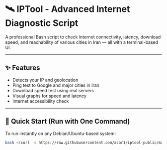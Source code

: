 # 🛰 IPTool - Advanced Internet Diagnostic Script

A professional Bash script to check internet connectivity, latency, download speed, and reachability of various cities in Iran — all with a terminal-based UI.

---

## ✨ Features

- Detects your IP and geolocation
- Ping test to Google and major cities in Iran 
- Download speed test using real servers 
- Visual graphs for speed and latency
- Internet accessibility check
  
---

## 🚀 Quick Start (Run with One Command)

To run instantly on any Debian/Ubuntu-based system:

```bash
bash <(curl -s https://raw.githubusercontent.com/acor1/iptool-public/main/run-iptest.sh)
